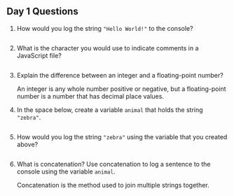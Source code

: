 ## Day 1 Questions

1. How would you log the string `"Hello World!"` to the console?

   ``` console.log("Hello World");
   ```

1. What is the character you would use to indicate comments in a JavaScript file?

   ```//
   ```

1. Explain the difference between an integer and a floating-point number?

   An integer is any whole number positive or negative, but a floating-point number is a number that has decimal place values.  

1. In the space below, create a variable `animal` that holds the string `"zebra"`.

   ``` var animal = "zebra";
   ```

1. How would you log the string `"zebra"` using the variable that you created above?

   ```console.log(animal);
   ```

1. What is concatenation? Use concatenation to log a sentence to the console using the variable `animal`.

   Concatenation is the method used to join multiple strings together.

   ```console.log("Are " + animal + "s black with white stripes or white with black stripes?");
   ```
